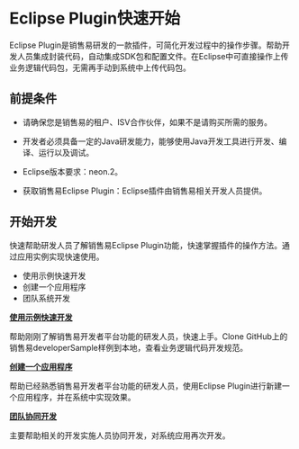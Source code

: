 # Eclipse Plugin快速开始

Eclipse Plugin是销售易研发的一款插件，可简化开发过程中的操作步骤。帮助开发人员集成封装代码，自动集成SDK包和配置文件。在Eclipse中可直接操作上传业务逻辑代码包，无需再手动到系统中上传代码包。

## 前提条件

* 请确保您是销售易的租户、ISV合作伙伴，如果不是请购买所需的服务。

* 开发者必须具备一定的Java研发能力，能够使用Java开发工具进行开发、编译、运行以及调试。

* Eclipse版本要求：neon.2。

* 获取销售易Eclipse Plugin：Eclipse插件由销售易相关开发人员提供。

## 开始开发

快速帮助研发人员了解销售易Eclipse Plugin功能，快速掌握插件的操作方法。通过应用实例实现快速使用。

* 使用示例快速开发
* 创建一个应用程序
* 团队系统开发

[**使用示例快速开发**](/cloneGitHub.md)

帮助刚刚了解销售易开发者平台功能的研发人员，快速上手。Clone GitHub上的销售易developerSample样例到本地，查看业务逻辑代码开发规范。

[**创建一个应用程序**](/newProject.md)

帮助已经熟悉销售易开发者平台功能的研发人员，使用Eclipse Plugin进行新建一个应用程序，并在系统中实现效果。

[**团队协同开发**](/pullServer.md)

主要帮助相关的开发实施人员协同开发，对系统应用再次开发。

